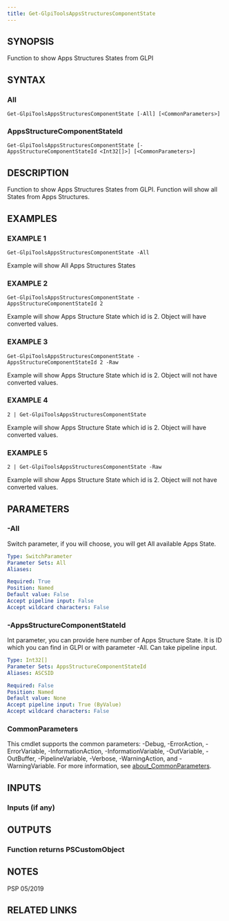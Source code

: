 ```yaml
---
title: Get-GlpiToolsAppsStructuresComponentState
---
```


## SYNOPSIS
Function to show Apps Structures States from GLPI

## SYNTAX

### All
```
Get-GlpiToolsAppsStructuresComponentState [-All] [<CommonParameters>]
```

### AppsStructureComponentStateId
```
Get-GlpiToolsAppsStructuresComponentState [-AppsStructureComponentStateId <Int32[]>] [<CommonParameters>]
```

## DESCRIPTION
Function to show Apps Structures States from GLPI.
Function will show all States from Apps Structures.

## EXAMPLES

### EXAMPLE 1
```
Get-GlpiToolsAppsStructuresComponentState -All
```

Example will show All Apps Structures States

### EXAMPLE 2
```
Get-GlpiToolsAppsStructuresComponentState -AppsStructureComponentStateId 2
```

Example will show Apps Structure State which id is 2.
Object will have converted values.

### EXAMPLE 3
```
Get-GlpiToolsAppsStructuresComponentState -AppsStructureComponentStateId 2 -Raw
```

Example will show Apps Structure State which id is 2.
Object will not have converted values.

### EXAMPLE 4
```
2 | Get-GlpiToolsAppsStructuresComponentState
```

Example will show Apps Structure State which id is 2.
Object will have converted values.

### EXAMPLE 5
```
2 | Get-GlpiToolsAppsStructuresComponentState -Raw
```

Example will show Apps Structure State which id is 2.
Object will not have converted values.

## PARAMETERS

### -All
Switch parameter, if you will choose, you will get All available Apps State.

```yaml
Type: SwitchParameter
Parameter Sets: All
Aliases:

Required: True
Position: Named
Default value: False
Accept pipeline input: False
Accept wildcard characters: False
```

### -AppsStructureComponentStateId
Int parameter, you can provide here number of Apps Structure State.
It is ID which you can find in GLPI or with parameter -All.
Can take pipeline input.

```yaml
Type: Int32[]
Parameter Sets: AppsStructureComponentStateId
Aliases: ASCSID

Required: False
Position: Named
Default value: None
Accept pipeline input: True (ByValue)
Accept wildcard characters: False
```

### CommonParameters
This cmdlet supports the common parameters: -Debug, -ErrorAction, -ErrorVariable, -InformationAction, -InformationVariable, -OutVariable, -OutBuffer, -PipelineVariable, -Verbose, -WarningAction, and -WarningVariable. For more information, see [about_CommonParameters](http://go.microsoft.com/fwlink/?LinkID=113216).

## INPUTS

### Inputs (if any)
## OUTPUTS

### Function returns PSCustomObject
## NOTES
PSP 05/2019

## RELATED LINKS
